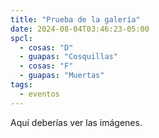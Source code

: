 ```yaml
---
title: "Prueba de la galería"
date: 2024-08-04T03:46:23-05:00
spcl:
  - cosas: "D"
  - guapas: "Cosquillas"
  - cosas: "F"
  - guapas: "Muertas"
tags: 
  - eventos
---
```


Aquí deberías ver las imágenes.